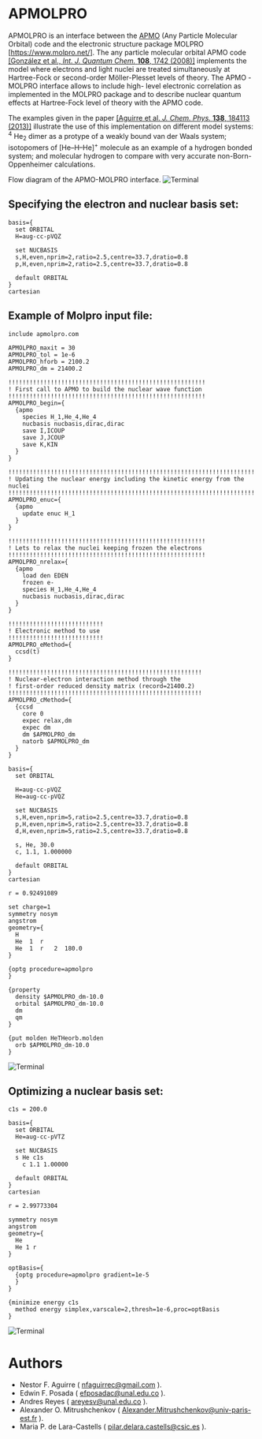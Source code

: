 # APMOLPRO

APMOLPRO is an interface between the [APMO](https://sites.google.com/site/lowdinproject/home)
(Any Particle Molecular Orbital) code and the electronic structure package MOLPRO [https://www.molpro.net/].
The any particle molecular orbital APMO code
[\[González et al., *Int. J. Quantum Chem.* **108**, 1742 (2008)\]](https://onlinelibrary.wiley.com/doi/abs/10.1002/qua.21584)
implements the model where electrons and light nuclei are treated simultaneously at Hartree-Fock or
second-order Möller-Plesset levels of theory. The APMO -MOLPRO interface allows to include high-
level electronic correlation as implemented in the MOLPRO package and to describe nuclear quantum
effects at Hartree-Fock level of theory with the APMO code.

The examples given in the paper [\[Aguirre et al. *J. Chem. Phys.* **138**, 184113 (2013)\]](http://dx.doi.org/10.1063/1.4803546)
illustrate the use of this implementation on different model systems: <sup>4</sup>
He<sub>2</sub> dimer as a protype of a
weakly bound van der Waals system; isotopomers of \[He–H–He\]<sup>+</sup> molecule as an example of a
hydrogen bonded system; and molecular hydrogen to compare with very accurate non-Born-Oppenheimer calculations.

Flow diagram of the APMO-MOLPRO interface. 
![Terminal](apmolpro.png)

Specifying the electron and nuclear basis set:
----------------------------------------------
```
basis={
  set ORBITAL
  H=aug-cc-pVQZ
  
  set NUCBASIS
  s,H,even,nprim=2,ratio=2.5,centre=33.7,dratio=0.8
  p,H,even,nprim=2,ratio=2.5,centre=33.7,dratio=0.8
  
  default ORBITAL
}
cartesian
```

Example of Molpro input file:
-----------------------------
```
include apmolpro.com

APMOLPRO_maxit = 30
APMOLPRO_tol = 1e-6
APMOLPRO_hforb = 2100.2
APMOLPRO_dm = 21400.2

!!!!!!!!!!!!!!!!!!!!!!!!!!!!!!!!!!!!!!!!!!!!!!!!!!!!!!!!
! First call to APMO to build the nuclear wave function
!!!!!!!!!!!!!!!!!!!!!!!!!!!!!!!!!!!!!!!!!!!!!!!!!!!!!!!!
APMOLPRO_begin={
  {apmo
    species H_1,He_4,He_4
    nucbasis nucbasis,dirac,dirac
    save I,ICOUP
    save J,JCOUP
    save K,KIN
  }
}

!!!!!!!!!!!!!!!!!!!!!!!!!!!!!!!!!!!!!!!!!!!!!!!!!!!!!!!!!!!!!!!!!!!!!!!!!!!
! Updating the nuclear energy including the kinetic energy from the nuclei
!!!!!!!!!!!!!!!!!!!!!!!!!!!!!!!!!!!!!!!!!!!!!!!!!!!!!!!!!!!!!!!!!!!!!!!!!!!
APMOLPRO_enuc={
  {apmo
    update enuc H_1
  }
}

!!!!!!!!!!!!!!!!!!!!!!!!!!!!!!!!!!!!!!!!!!!!!!!!!!!!!!!!
! Lets to relax the nuclei keeping frozen the electrons
!!!!!!!!!!!!!!!!!!!!!!!!!!!!!!!!!!!!!!!!!!!!!!!!!!!!!!!!
APMOLPRO_nrelax={
  {apmo
    load den EDEN
    frozen e-
    species H_1,He_4,He_4
    nucbasis nucbasis,dirac,dirac
  }
}

!!!!!!!!!!!!!!!!!!!!!!!!!!!
! Electronic method to use
!!!!!!!!!!!!!!!!!!!!!!!!!!!
APMOLPRO_eMethod={
  ccsd(t)
}

!!!!!!!!!!!!!!!!!!!!!!!!!!!!!!!!!!!!!!!!!!!!!!!!!!!!!!!
! Nuclear-electron interaction method through the
! first-order reduced density matrix (record=21400.2)
!!!!!!!!!!!!!!!!!!!!!!!!!!!!!!!!!!!!!!!!!!!!!!!!!!!!!!!
APMOLPRO_cMethod={
  {ccsd
    core 0
    expec relax,dm
    expec dm
    dm $APMOLPRO_dm
    natorb $APMOLPRO_dm
  }
}

basis={
  set ORBITAL

  H=aug-cc-pVQZ
  He=aug-cc-pVQZ

  set NUCBASIS
  s,H,even,nprim=5,ratio=2.5,centre=33.7,dratio=0.8
  p,H,even,nprim=5,ratio=2.5,centre=33.7,dratio=0.8
  d,H,even,nprim=5,ratio=2.5,centre=33.7,dratio=0.8

  s, He, 30.0
  c, 1.1, 1.000000

  default ORBITAL
}
cartesian

r = 0.92491089

set charge=1
symmetry nosym
angstrom
geometry={
  H
  He  1  r
  He  1  r   2  180.0
}

{optg procedure=apmolpro
}

{property
  density $APMOLPRO_dm-10.0
  orbital $APMOLPRO_dm-10.0
  dm
  qm
}

{put molden HeTHeorb.molden
  orb $APMOLPRO_dm-10.0
}
```

![Terminal](optimizingBasisSet.png)

Optimizing a nuclear basis set:
-------------------------------
```
c1s = 200.0

basis={
  set ORBITAL
  He=aug-cc-pVTZ
  
  set NUCBASIS
  s He c1s
    c 1.1 1.00000
    
  default ORBITAL
}
cartesian

r = 2.99773304

symmetry nosym
angstrom
geometry={
  He
  He 1 r
}

optBasis={
  {optg procedure=apmolpro gradient=1e-5
  }
}

{minimize energy c1s
  method energy simplex,varscale=2,thresh=1e-6,proc=optBasis
}
```
![Terminal](optimizingBasisSet.png)

# Authors
* Nestor F. Aguirre ( nfaguirrec@gmail.com ).
* Edwin F. Posada ( efposadac@unal.edu.co ).
* Andres Reyes ( areyesv@unal.edu.co ).
* Alexander O. Mitrushchenkov ( Alexander.Mitrushchenkov@univ-paris-est.fr ).
* Maria P. de Lara-Castells ( pilar.delara.castells@csic.es ).
